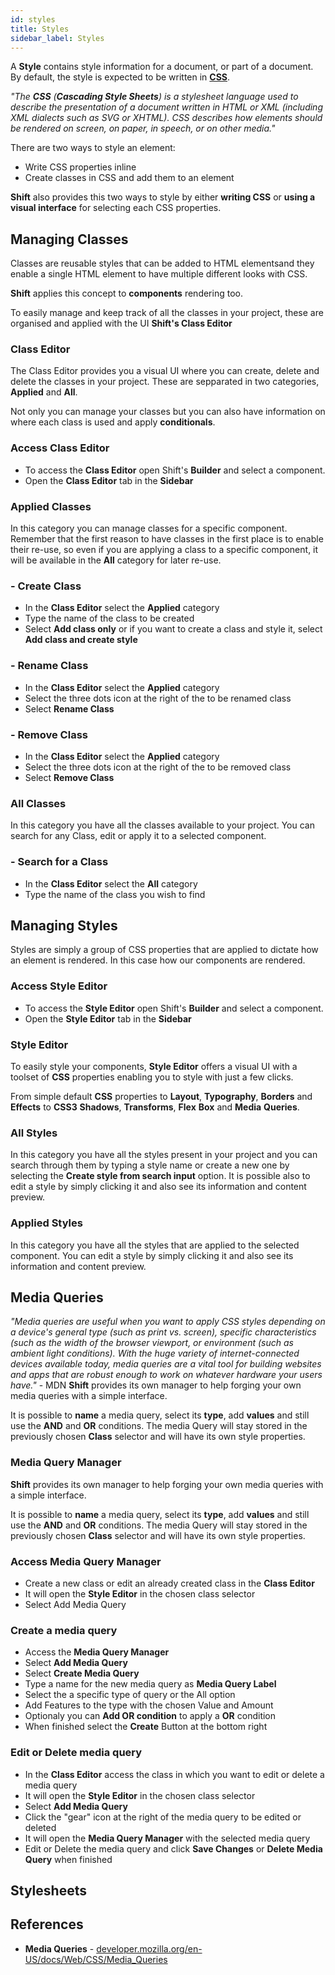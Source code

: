 ```yaml
---
id: styles
title: Styles
sidebar_label: Styles
---
```


A __Style__ contains style information for a document, or part of a document. By default, the style is expected to be written in [__CSS__](https://developer.mozilla.org/en-US/docs/Web/CSS).

_"The __CSS__ (__Cascading Style Sheets__) is a stylesheet language used to describe the presentation of a document written in HTML or XML (including XML dialects such as SVG or XHTML). CSS describes how elements should be rendered on screen, on paper, in speech, or on other media."_

There are two ways to style an element:
* Write CSS properties inline
* Create classes in CSS and add them to an element

__Shift__ also provides this two ways to style by either __writing CSS__ or __using a visual interface__ for selecting each CSS properties.

## Managing Classes
Classes are reusable styles that can be added to HTML elementsand they enable a single HTML element to have multiple different looks with CSS.

__Shift__ applies this concept to __components__ rendering too.

To easily manage and keep track of all the classes in your project, these are organised and applied with the UI __Shift's Class Editor__
### Class Editor
The Class Editor provides you a visual UI where you can create, delete and delete the classes in your project. These are sepparated in two categories, __Applied__ and __All__.

Not only you can manage your classes but you can also have information on where each class is used and apply __conditionals__.
### Access Class Editor
* To access the __Class Editor__ open Shift's __Builder__ and select a component.
* Open the __Class Editor__ tab in the __Sidebar__
### Applied Classes
In this category you can manage classes for a specific component. Remember that the first reason to have classes in the first place is to enable their re-use, so even if you are applying a class to a specific component, it will be available in the __All__ category for later re-use.
### - Create Class
* In the __Class Editor__ select the __Applied__ category
* Type the name of the class to be created
* Select __Add class only__ or if you want to create a class and style it, select __Add class and create style__
### - Rename Class
* In the __Class Editor__ select the __Applied__ category
* Select the three dots icon at the right of the to be renamed class
* Select __Rename Class__
### - Remove Class
* In the __Class Editor__ select the __Applied__ category
* Select the three dots icon at the right of the to be removed class
* Select __Remove Class__
### All Classes
In this category you have all the classes available to your project. You can search for any Class, edit or apply it to a selected component.
### - Search for a Class
* In the __Class Editor__ select the __All__ category
* Type the name of the class you wish to find


## Managing Styles
Styles are simply a group of CSS properties that are applied to dictate how an element is rendered. In this case how our components are rendered.
### Access Style Editor
* To access the __Style Editor__ open Shift's __Builder__ and select a component.
* Open the __Style Editor__ tab in the __Sidebar__
### Style Editor
To easily style your components, __Style Editor__ offers a visual UI with a toolset of __CSS__ properties enabling you to style with just a few clicks.

From simple default __CSS__ properties to __Layout__, __Typography__, __Borders__ and __Effects__ to __CSS3__ __Shadows__, __Transforms__, __Flex__ __Box__ and __Media__ __Queries__.
### All Styles
In this category you have all the styles present in your project and you can search through them by typing a style name or create a new one by selecting the __Create style from search input__ option. It is possible also to edit a style by simply clicking it and also see its information and content preview.
### Applied Styles
In this category you have all the styles that are applied to the selected component. You can edit a style by simply clicking it and also see its information and content preview.


## Media Queries
_"Media queries are useful when you want to apply CSS styles depending on a device's general type (such as print vs. screen), specific characteristics (such as the width of the browser viewport, or environment (such as ambient light conditions). With the huge variety of internet-connected devices available today, media queries are a vital tool for building websites and apps that are robust enough to work on whatever hardware your users have."_ - MDN
__Shift__ provides its own manager to help forging your own media queries with a simple interface.

It is possible to __name__ a media query, select its __type__, add __values__ and still use the __AND__ and __OR__ conditions.
The media Query will stay stored in the previously chosen __Class__ selector and will have its own style properties.


### Media Query Manager
__Shift__ provides its own manager to help forging your own media queries with a simple interface.

It is possible to __name__ a media query, select its __type__, add __values__ and still use the __AND__ and __OR__ conditions.
The media Query will stay stored in the previously chosen __Class__ selector and will have its own style properties.

### Access Media Query Manager
* Create a new class or edit an already created class in the __Class Editor__ 
* It will open the __Style Editor__ in the chosen class selector
* Select Add Media Query
### Create a media query
* Access the __Media Query Manager__
* Select __Add Media Query__
* Select __Create Media Query__
* Type a name for the new media query as __Media Query Label__
* Select the a specific type of query or the All option
* Add Features to the type with the chosen Value and Amount
* Optionaly you can __Add OR condition__ to apply a __OR__ condition
* When finished select the __Create__ Button at the bottom right
### Edit or Delete media query
* In the __Class Editor__ access the class in which you want to edit or delete a media query 
* It will open the __Style Editor__ in the chosen class selector
* Select __Add Media Query__
* Click the "gear" icon at the right of the media query to be edited or deleted
* It will open the __Media Query Manager__ with the selected media query
* Edit or Delete the media query and click __Save Changes__ or __Delete Media Query__ when finished


## Stylesheets




## References
* __Media Queries__ - [developer.mozilla.org/en-US/docs/Web/CSS/Media_Queries](https://developer.mozilla.org/en-US/docs/Web/CSS/Media_Queries)
